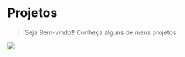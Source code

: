 # Projetos
> Seja Bem-vindo!! Conheça alguns de meus projetos.

![](https://github.com/eric-r-lima/projetos/Img/capa.png)
